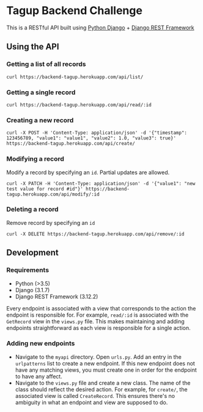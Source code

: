 # Tagup Backend Challenge
This is a RESTful API built using [Python Django](https://www.djangoproject.com/) + [Django REST Framework](https://www.django-rest-framework.org/)

## Using the API

### Getting a list of all records
```
curl https://backend-tagup.herokuapp.com/api/list/
```
### Getting a single record
```
curl https://backend-tagup.herokuapp.com/api/read/:id
```
### Creating a new record
```
curl -X POST -H 'Content-Type: application/json' -d '{"timestamp": 123456789, "value1": "value1", "value2": 1.0, "value3": true}' https://backend-tagup.herokuapp.com/api/create/
```
### Modifying a record
Modify a record by specifying an `id`. Partial updates are allowed.
```
curl -X PATCH -H 'Content-Type: application/json' -d '{"value1": "new test value for record #id"}' https://backend-tagup.herokuapp.com/api/modify/:id
```
### Deleting a record
Remove record by specifying an `id`
```
curl -X DELETE https://backend-tagup.herokuapp.com/api/remove/:id
```

## Development 
### Requirements
- Python (>3.5)
- Django (3.1.7)
- Django REST Framework (3.12.2)


Every endpoint is associated with a view that corresponds to the action the endpoint is responsible for.
For example, `read/:id` is associated with the `GetRecord` view in the `views.py` file. This makes maintaining and adding 
endpoints straightforward as each view is responsible for a single action.

### Adding new endpoints
- Navigate to the `myapi` directory. Open `urls.py`. Add an entry in the `urlpatterns` list to create a new endpoint.
If this new endpoint does not have any matching views, you must create one in order for the endpoint to have any affect.  
- Navigate to the `views.py` file and create a new class. The name of the class should reflect the desired action.
For example, for `create/`, the associated view is called `CreateRecord`. This ensures there's no ambiguity in what an endpoint and view are supposed to do.
